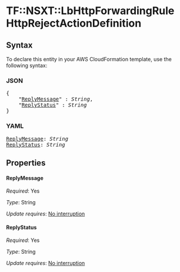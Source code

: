 # TF::NSXT::LbHttpForwardingRule HttpRejectActionDefinition

## Syntax

To declare this entity in your AWS CloudFormation template, use the following syntax:

### JSON

<pre>
{
    "<a href="#replymessage" title="ReplyMessage">ReplyMessage</a>" : <i>String</i>,
    "<a href="#replystatus" title="ReplyStatus">ReplyStatus</a>" : <i>String</i>
}
</pre>

### YAML

<pre>
<a href="#replymessage" title="ReplyMessage">ReplyMessage</a>: <i>String</i>
<a href="#replystatus" title="ReplyStatus">ReplyStatus</a>: <i>String</i>
</pre>

## Properties

#### ReplyMessage

_Required_: Yes

_Type_: String

_Update requires_: [No interruption](https://docs.aws.amazon.com/AWSCloudFormation/latest/UserGuide/using-cfn-updating-stacks-update-behaviors.html#update-no-interrupt)

#### ReplyStatus

_Required_: Yes

_Type_: String

_Update requires_: [No interruption](https://docs.aws.amazon.com/AWSCloudFormation/latest/UserGuide/using-cfn-updating-stacks-update-behaviors.html#update-no-interrupt)

